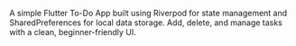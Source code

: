 A simple Flutter To-Do App built using Riverpod for state management and SharedPreferences for local data storage. Add, delete, and manage tasks with a clean, beginner-friendly UI.

